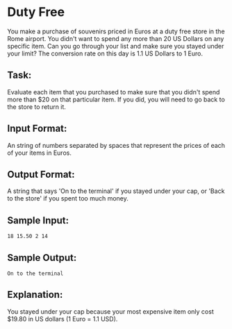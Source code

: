 # Duty Free

You make a purchase of souvenirs priced in Euros at a duty free store in the Rome airport. You didn't want to spend any more than 20 US Dollars on any specific item. 
Can you go through your list and make sure you stayed under your limit? The conversion rate on this day is 1.1 US Dollars to 1 Euro.

## Task: 
Evaluate each item that you purchased to make sure that you didn't spend more than $20 on that particular item. 
If you did, you will need to go back to the store to return it.  

## Input Format: 
An string of numbers separated by spaces that represent the prices of each of your items in Euros.

## Output Format: 
A string that says 'On to the terminal' if you stayed under your cap, or 'Back to the store' if you spent too much money.

## Sample Input: 
```
18 15.50 2 14
```

## Sample Output: 
```
On to the terminal
```

## Explanation: 
You stayed under your cap because your most expensive item only cost $19.80 in US dollars (1 Euro = 1.1 USD). 
